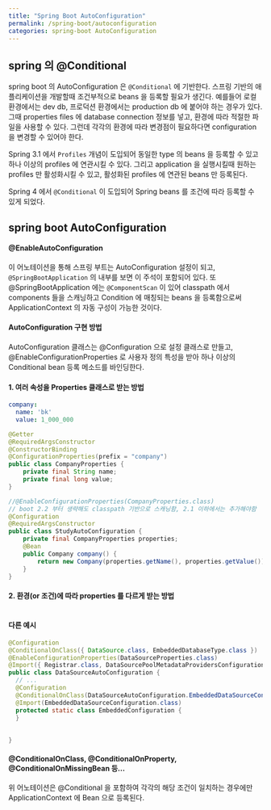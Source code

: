 ```yaml
---
title: "Spring Boot AutoConfiguration"
permalink: /spring-boot/autoconfiguration
categories: spring-boot AutoConfiguration
---
```


## spring 의 @Conditional
spring boot 의 AutoConfiguration 은 `@Conditional` 에 기반한다. 스프링 기반의 애플리케이션을 개발할때 조건부적으로 beans 을 등록할 필요가 생긴다. 예를들어 로컬 환경에서는 dev db, 프로덕션 환경에서는 production db 에 붙어야 하는 경우가 있다. 그때 properties files 에 database connection 정보를 넣고, 환경에 따라 적절한 파일을 사용할 수 있다. 그런데 각각의 환경에 따라 변경점이 필요하다면 configuration 을 변경할 수 있어야 한다.

Spring 3.1 에서 `Profiles` 개념이 도입되어 동일한 type 의 beans 을 등록할 수 있고 하나 이상의 profiles 에 연관시킬 수 있다. 그리고 application 을 실행시킬때 원하는 profiles 만 활성화시킬 수 있고, 활성화된 profiles 에 연관된 beans 만 등록된다.

Spring 4 에서 `@Conditional` 이 도입되어 Spring beans 를 조건에 따라 등록할 수 있게 되었다.

## spring boot AutoConfiguration
#### @EnableAutoConfiguration
이 어노테이션을 통해 스프링 부트는 AutoConfiguration 설정이 되고, `@SpringBootApplication` 의 내부를 보면 이 주석이 포함되어 있다. 또 @SpringBootApplication 에는 `@ComponentScan` 이 있어 classpath 에서 components 들을 스캐닝하고 Condition 에 매칭되는 beans 을 등록함으로써 ApplicationContext 의 자동 구성이 가능한 것이다.

#### AutoConfiguration 구현 방법
AutoConfiguration 클래스는 @Configuration 으로 설정 클래스로 만들고, @EnableConfigurationProperties 로 사용자 정의 특성을 받아 하나 이상의 Conditional bean 등록 메소드를 바인딩한다.

#### 1. 여러 속성을 Properties 클래스로 받는 방법

```yaml
company:
  name: 'bk'
  value: 1_000_000
```

```java
@Getter
@RequiredArgsConstructor
@ConstructorBinding
@ConfigurationProperties(prefix = "company")
public class CompanyProperties {
    private final String name;
    private final long value;
}
```

```java
//@EnableConfigurationProperties(CompanyProperties.class)
// boot 2.2 부터 생략해도 classpath 기반으로 스캐닝함, 2.1 이하에서는 추가해야함
@Configuration
@RequiredArgsConstructor
public class StudyAutoConfiguration {
    private final CompanyProperties properties;
    @Bean
    public Company company() {
        return new Company(properties.getName(), properties.getValue());
    }
}
```

#### 2. 환경(or 조건)에 따라 properties 를 다르게 받는 방법

```java

```



#### 다른 예시

```java
@Configuration
@ConditionalOnClass({ DataSource.class, EmbeddedDatabaseType.class })
@EnableConfigurationProperties(DataSourceProperties.class)
@Import({ Registrar.class, DataSourcePoolMetadataProvidersConfiguration.class })
public class DataSourceAutoConfiguration {
  // ...
  @Configuration
  @ConditionalOnClass(DataSourceAutoConfiguration.EmbeddedDataSourceCondition.class)
  @Import(EmbeddedDataSourceConfiguration.class)
  protected static class EmbeddedConfiguration {
  }
  
  
}
```

#### @ConditionalOnClass, @ConditionalOnProperty, @ConditionalOnMissingBean 등...

위 어노테이션은 @Conditional 을 포함하여 각각의 해당 조건이 일치하는 경우에만 ApplicationContext 에 Bean 으로 등록된다.